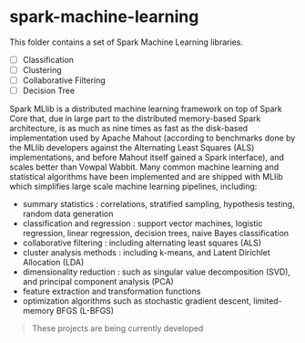 spark-machine-learning
==========================

This folder contains a set of Spark Machine Learning libraries.

- [ ] Classification
- [ ] Clustering
- [ ] Collaborative Filtering
- [ ] Decision Tree

Spark MLlib is a distributed machine learning framework on top of Spark Core that, due in large part to the distributed memory-based Spark architecture, is as much as nine times as fast as the disk-based implementation used by Apache Mahout (according to benchmarks done by the MLlib developers against the Alternating Least Squares (ALS) implementations, and before Mahout itself gained a Spark interface), and scales better than Vowpal Wabbit. Many common machine learning and statistical algorithms have been implemented and are shipped with MLlib which simplifies large scale machine learning pipelines, including:

* summary statistics : correlations, stratified sampling, hypothesis testing, random data generation
* classification and regression : support vector machines, logistic regression, linear regression, decision trees, naive Bayes classification
* collaborative filtering : including alternating least squares (ALS)
* cluster analysis methods : including k-means, and Latent Dirichlet Allocation (LDA)
* dimensionality reduction :  such as singular value decomposition (SVD), and principal component analysis (PCA)
* feature extraction and transformation functions
* optimization algorithms such as stochastic gradient descent, limited-memory BFGS (L-BFGS)
	
> These projects are being currently developed


